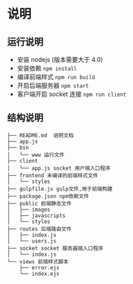 # 说明

## 运行说明

- 安装 nodejs (版本需要大于 4.0)
- 安装依赖 `npm install`
- 编译前端样式 `npm run build`
- 开启后端服务器 `npm start`
- 客户端开启 socket 连接 `npm run client`

## 结构说明

```
├── README.md  说明文档
├── app.js
├── bin
│   └── www 运行文件
├── client
│   └── app.js socket 用户端入口程序
├── frontend 未编译的前端样式文件
│   └── styles
├── gulpfile.js gulp文件,用于前端构建
├── package.json npm依赖文件
├── public 前端静态文件
│   ├── images
│   ├── javascripts
│   └── styles
├── routes 后端路由文件
│   ├── index.js
│   └── users.js
├── socket socket 服务器端入口程序
│   └── index.js
└── views 前端样式脚本
    ├── error.ejs
    └── index.ejs
```
